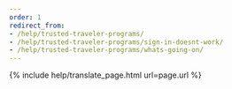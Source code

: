 ```yaml
---
order: 1
redirect_from:
- /help/trusted-traveler-programs/
- /help/trusted-traveler-programs/sign-in-doesnt-work/
- /help/trusted-traveler-programs/whats-going-on/
---
```


{% include help/translate_page.html url=page.url %}

